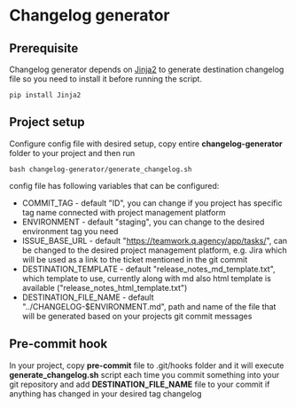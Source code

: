 # Changelog generator

## Prerequisite
Changelog generator depends on [Jinja2](https://jinja.palletsprojects.com) to 
generate destination changelog file so you need to install it before running the script.
```
pip install Jinja2
```

## Project setup
Configure config file with desired setup, copy entire **changelog-generator** folder 
to your project and then run
```
bash changelog-generator/generate_changelog.sh
```
config file has following variables that can be configured:
* COMMIT_TAG - default "ID", you can change if you project has specific tag name 
connected with project management platform
* ENVIRONMENT - default "staging", you can change to the desired environment tag
you need
* ISSUE_BASE_URL - default "https://teamwork.q.agency/app/tasks/", can be changed
to the desired project management platform, e.g. Jira which will be used as a 
link to the ticket mentioned in the git commit
* DESTINATION_TEMPLATE - default "release_notes_md_template.txt", which template
to use, currently along with md also html template is available 
("release_notes_html_template.txt")
* DESTINATION_FILE_NAME - default "../CHANGELOG-$ENVIRONMENT.md", path and name 
of the file that will be generated based on your projects git commit messages

## Pre-commit hook
In your project, copy **pre-commit** file to .git/hooks folder and it will execute 
**generate_changelog.sh** script each time you commit something into your git 
repository and add **DESTINATION_FILE_NAME** file to your commit if anything has changed
in your desired tag changelog
